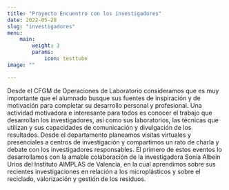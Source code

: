 ```yaml
---
title: "Proyecto Encuentro con los investigadores"
date: 2022-05-28
slug: "investigadores"
menu:
    main:
        weight: 3
        params: 
            icon: testtube
image: ""

---
```


Desde el CFGM de Operaciones de Laboratorio consideramos que es muy importante que el alumnado busque sus fuentes de inspiración y de motivación para completar su desarrollo personal y profesional. Una actividad motivadora e interesante para todos es conocer el trabajo que desarrollan los investigadores, así como sus laboratorios, las técnicas que utilizan y sus capacidades de comunicación y divulgación de los resultados. Desde el departamento planeamos visitas virtuales y presenciales a centros de investigación y compartimos un rato de charla y debate con los investigadores responsables.
El primero de estos eventos lo desarrollamos con la amable colaboración de la investigadora Sonia Albein Urios del Instituto AIMPLAS de Valencia, en la cual aprendimos sobre sus recientes investigaciones en relación a los microplásticos y sobre el reciclado, valorización y gestión de los residuos. 


